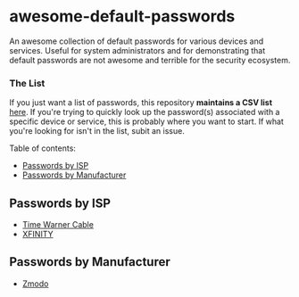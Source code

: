 # awesome-default-passwords

An awesome collection of default passwords for various devices and services.
Useful for system administrators and for demonstrating that default passwords
are not awesome and terrible for the security ecosystem.

### The List
If you just want a list of passwords, this repository **maintains a CSV list**
[here](passwords.csv).  If you're trying to quickly look up the password(s)
associated with a specific device or service, this is probably where you want
to start.  If what you're looking for isn't in the list, subit an issue.

Table of contents:
  * [Passwords by ISP](#passwords-by-isp)
  * [Passwords by Manufacturer](#passwords-by-manufacturer)

## Passwords by ISP
  * [Time Warner Cable](https://www.timewarnercable.com/en/support/faqs/faqs-internet/homewifi/how-do-i-change-my-wifi-settings1.html)
  * [XFINITY](https://www.xfinity.com/support/internet/comcast-supported-routers-gateways-adapters/)

## Passwords by Manufacturer
  * [Zmodo](http://kb.zmodo.com/index.php?action=artikel&cat=1&id=12&artlang=en)
